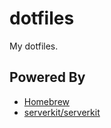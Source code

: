 # dotfiles 

My dotfiles.

## Powered By

* [Homebrew](http://brew.sh/)
* [serverkit/serverkit](https://github.com/serverkit/serverkit)

